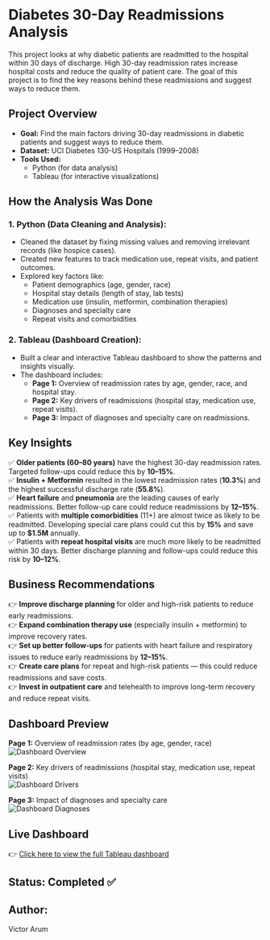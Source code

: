 # Diabetes 30-Day Readmissions Analysis  

This project looks at why diabetic patients are readmitted to the hospital within 30 days of discharge. High 30-day readmission rates increase hospital costs and reduce the quality of patient care. The goal of this project is to find the key reasons behind these readmissions and suggest ways to reduce them.  

## **Project Overview**  
- **Goal:** Find the main factors driving 30-day readmissions in diabetic patients and suggest ways to reduce them.  
- **Dataset:** UCI Diabetes 130-US Hospitals (1999–2008)  
- **Tools Used:**  
   - Python (for data analysis)  
   - Tableau (for interactive visualizations)

## **How the Analysis Was Done**  
### 1. **Python (Data Cleaning and Analysis):**  
- Cleaned the dataset by fixing missing values and removing irrelevant records (like hospice cases).  
- Created new features to track medication use, repeat visits, and patient outcomes.  
- Explored key factors like:  
   - Patient demographics (age, gender, race)  
   - Hospital stay details (length of stay, lab tests)  
   - Medication use (insulin, metformin, combination therapies)  
   - Diagnoses and specialty care  
   - Repeat visits and comorbidities  

### 2. **Tableau (Dashboard Creation):**  
- Built a clear and interactive Tableau dashboard to show the patterns and insights visually.  
- The dashboard includes:  
   - **Page 1:** Overview of readmission rates by age, gender, race, and hospital stay.  
   - **Page 2:** Key drivers of readmissions (hospital stay, medication use, repeat visits).  
   - **Page 3:** Impact of diagnoses and specialty care on readmissions.


## **Key Insights**  
✅ **Older patients (60–80 years)** have the highest 30-day readmission rates. Targeted follow-ups could reduce this by **10–15%**.  
✅ **Insulin + Metformin** resulted in the lowest readmission rates (**10.3%**) and the highest successful discharge rate (**55.8%**).  
✅ **Heart failure** and **pneumonia** are the leading causes of early readmissions. Better follow-up care could reduce readmissions by **12–15%**.  
✅ Patients with **multiple comorbidities** (11+) are almost twice as likely to be readmitted. Developing special care plans could cut this by **15%** and save up to **$1.5M** annually.  
✅ Patients with **repeat hospital visits** are much more likely to be readmitted within 30 days. Better discharge planning and follow-ups could reduce this risk by **10–12%**.  


## **Business Recommendations**  
👉 **Improve discharge planning** for older and high-risk patients to reduce early readmissions.  
👉 **Expand combination therapy use** (especially insulin + metformin) to improve recovery rates.  
👉 **Set up better follow-ups** for patients with heart failure and respiratory issues to reduce early readmissions by **12–15%**.  
👉 **Create care plans** for repeat and high-risk patients — this could reduce readmissions and save costs.  
👉 **Invest in outpatient care** and telehealth to improve long-term recovery and reduce repeat visits.  


## **Dashboard Preview**  
**Page 1:** Overview of readmission rates (by age, gender, race)  
![Dashboard Overview](./tableau-dashboard/dashboard_overview.png)  

**Page 2:** Key drivers of readmissions (hospital stay, medication use, repeat visits)  
![Dashboard Drivers](./tableau-dashboard/readmission_drivers.png)  

**Page 3:** Impact of diagnoses and specialty care  
![Dashboard Diagnoses](./tableau-dashboard/diagnosis_and_specialy.png)

## **Live Dashboard**  
👉 [Click here to view the full Tableau dashboard](https://public.tableau.com/views/DiabetesDashboard-Healthcare/Overview?:language=en-US&publish=yes&:sid=&:redirect=auth&:display_count=n&:origin=viz_share_link)  

## **Status:** Completed ✅  


## **Author:**  
Victor Arum
